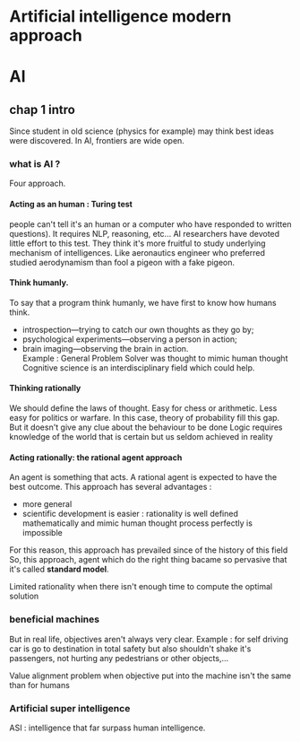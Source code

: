 # Artificial intelligence modern approach

# AI

## chap 1 intro
Since student in old science (physics for example) may think best ideas were discovered. In AI, frontiers are wide open.

### what is AI ?
Four approach. 

#### Acting as an human : Turing test 
people can't tell it's an human or a computer who have responded to written questions). It requires NLP, reasoning, etc...
AI researchers have devoted little effort to this test. They think it's more fruitful to study underlying mechanism of intelligences. Like aeronautics engineer who preferred studied aerodynamism than fool a pigeon with a fake pigeon.

#### Think humanly.   
To say that a program think humanly, we have first to know how humans think. 
- introspection—trying to catch our own thoughts as they go by;
- psychological experiments—observing a person in action;
- brain imaging—observing the brain in action.  
Example : General Problem Solver was thought to mimic human thought
Cognitive science is an interdisciplinary field which could help. 

#### Thinking rationally
We should define the laws of thought. Easy for chess or arithmetic. Less easy for politics or warfare. In this case, theory of probability fill this gap. 
But it doesn't give any clue about the behaviour to be done
Logic requires knowledge of the world that is certain but us seldom achieved in reality 


#### Acting rationally: the rational agent approach
An agent is something that acts. A rational agent is expected to have the best outcome. 
This approach has several advantages : 
- more general 
- scientific development is easier : rationality is well defined mathematically and mimic human thought process perfectly is impossible

For this reason, this approach has prevailed since of the history of this field
So, this approach, agent which do the right thing bacame so pervasive that it's called **standard model**.   

Limited rationality when there isn't enough time to compute the optimal solution 

### beneficial machines
But in real life, objectives aren't always very clear. 
Example : for self driving car is go to destination in total safety but also shouldn't shake it's passengers, not hurting any pedestrians or other objects,...


Value alignment problem when objective put into the machine isn't the same than for humans

### Artificial super intelligence
ASI : intelligence that far surpass human intelligence. 
